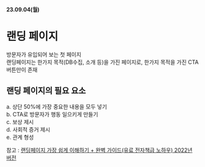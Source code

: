 **23.09.04(월)**

# 랜딩 페이지
방문자가 유입되어 보는 첫 페이지 <br>
랜딩페이지는 한가지 목적(DB수집, 소개 등)을 가진 페이지로, 한가지 목적을 가진 CTA 버튼만이 존재<br>
## 랜딩 페이지의 필요 요소
a. 상단 50%에 가장 중요한 내용을 모두 넣기 <br>
b. CTA로 방문자가 행동 일으키게 만들기<br>
c. 보상 제시<br>
d. 사회적 증거 제시<br>
e. 관계 형성<br>

참고 : [랜딩페이지 가장 쉽게 이해하기 + 완벽 가이드(유료 전자책급 노하우) 2022년 버전](https://tnart.me/%EB%9E%9C%EB%94%A9%ED%8E%98%EC%9D%B4%EC%A7%80-%EA%B0%9C%EB%85%90%EA%B3%BC-%EC%99%84%EB%B2%BD-%EA%B0%80%EC%9D%B4%EB%93%9C/)
